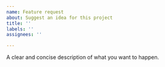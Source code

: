 ```yaml
---
name: Feature request
about: Suggest an idea for this project
title: ''
labels: ''
assignees: ''

---
```


A clear and concise description of what you want to happen.
